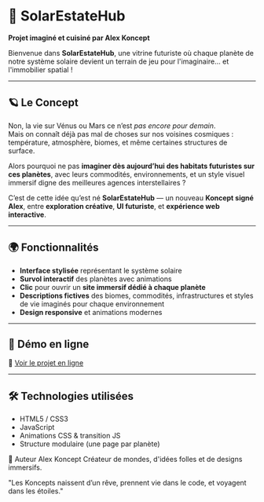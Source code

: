 # 🌌 SolarEstateHub

**Projet imaginé et cuisiné par Alex Koncept**

Bienvenue dans **SolarEstateHub**, une vitrine futuriste où chaque planète de notre système solaire devient un terrain de jeu pour l'imaginaire… et l'immobilier spatial !

---

## 🪐 Le Concept

Non, la vie sur Vénus ou Mars ce n’est *pas encore pour demain*.  
Mais on connaît déjà pas mal de choses sur nos voisines cosmiques : température, atmosphère, biomes, et même certaines structures de surface.

Alors pourquoi ne pas **imaginer dès aujourd’hui des habitats futuristes sur ces planètes**, avec leurs commodités, environnements, et un style visuel immersif digne des meilleures agences interstellaires ?

C’est de cette idée qu’est né **SolarEstateHub** — un nouveau **Koncept signé Alex**, entre **exploration créative**, **UI futuriste**, et **expérience web interactive**.

---

## 🌍 Fonctionnalités

- **Interface stylisée** représentant le système solaire
- **Survol interactif** des planètes avec animations
- **Clic** pour ouvrir un **site immersif dédié à chaque planète**
- **Descriptions fictives** des biomes, commodités, infrastructures et styles de vie imaginés pour chaque environnement
- **Design responsive** et animations modernes

---

## 🚀 Démo en ligne

🔗 [Voir le projet en ligne](https://alexkoncept.github.io/SolarEstateHub/)

---

## 🛠️ Technologies utilisées

- HTML5 / CSS3
- JavaScript
- Animations CSS & transition JS
- Structure modulaire (une page par planète)




🙌 Auteur
Alex Koncept
Créateur de mondes, d'idées folles et de designs immersifs.

"Les Koncepts naissent d’un rêve, prennent vie dans le code, et voyagent dans les étoiles."
